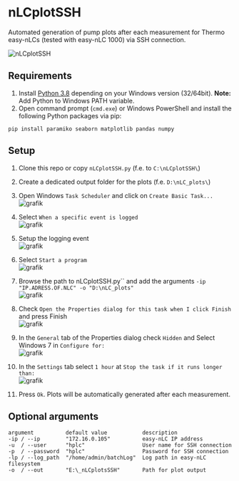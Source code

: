 # nLCplotSSH
Automated generation of pump plots after each measurement for Thermo easy-nLCs (tested with easy-nLC 1000) via SSH connection.

![nLCplotSSH](https://user-images.githubusercontent.com/34959927/192791307-c507a858-ef4f-416e-b732-535f63439240.png)

## Requirements
1. Install [Python 3.8](https://www.python.org/downloads/release/python-3810/) depending on your Windows version (32/64bit). **Note:** Add Python to Windows PATH variable.
2. Open command prompt (`cmd.exe`) or Windows PowerShell and install the following Python packages via pip:
```
pip install paramiko seaborn matplotlib pandas numpy
```
## Setup
1. Clone this repo or copy `nLCplotSSH.py` (f.e. to `C:\nLCplotSSH\`)
2. Create a dedicated output folder for the plots (f.e. `D:\nLC_plots\`)
3. Open Windows `Task Scheduler` and click on `Create Basic Task...` </br>
![grafik](https://user-images.githubusercontent.com/34959927/192747529-b66a33b8-8bae-4065-8ed2-b2be9a9c5242.png)

4. Select `When a specific event is logged` </br>
![grafik](https://user-images.githubusercontent.com/34959927/192747913-685e65e6-23cd-40b2-9d0b-618c1deb8355.png)

5. Setup the logging event </br>
![grafik](https://user-images.githubusercontent.com/34959927/192748391-42bc2424-b5e8-41e3-bf46-3bc60d854922.png)

6. Select `Start a program` </br>
![grafik](https://user-images.githubusercontent.com/34959927/192748604-e3e077c4-5e4e-4e66-b4f6-e37cebe1b03d.png)

7. Browse the path to nLCplotSSH.py`` and add the arguments `-ip "IP.ADRESS.OF.NLC" -o "D:\nLC_plots"` </br>
![grafik](https://user-images.githubusercontent.com/34959927/192753822-4288023f-9951-4492-8694-d7de9038f7d4.png)

8. Check `Open the Properties dialog for this task when I click Finish` and press Finish </br>
![grafik](https://user-images.githubusercontent.com/34959927/192754422-0ebab4b7-5788-445c-a2b3-dfa255d40cfd.png)

9. In the `General` tab of the Properties dialog check `Hidden` and Select Windows 7 in `Configure for:` </br>
![grafik](https://user-images.githubusercontent.com/34959927/192755681-83136c8e-35b3-4ced-b6c0-40c4de3a2bf1.png)

10. In the `Settings` tab select `1 hour` at `Stop the task if it runs longer than:` </br>
![grafik](https://user-images.githubusercontent.com/34959927/192757188-793b37f8-1514-484e-9052-8c5d4ed18ffa.png)

11. Press `Ok`. Plots will be automatically generated after each measurement.

## Optional arguments
```
argument          default value           description
-ip / --ip        "172.16.0.105"          easy-nLC IP address
-u  / --user      "hplc"                  User name for SSH connection
-p  / --password  "hplc"                  Password for SSH connection
-lp / --log_path  "/home/admin/batchLog"  Log path in easy-nLC filesystem
-o  / --out       "E:\_nLCplotsSSH"       Path for plot output
```
